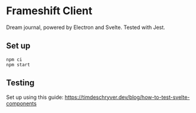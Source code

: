 # Frameshift Client

Dream journal, powered by Electron and Svelte. Tested with Jest.

## Set up

```
npm ci
npm start
```

## Testing

Set up using this guide: https://timdeschryver.dev/blog/how-to-test-svelte-components
